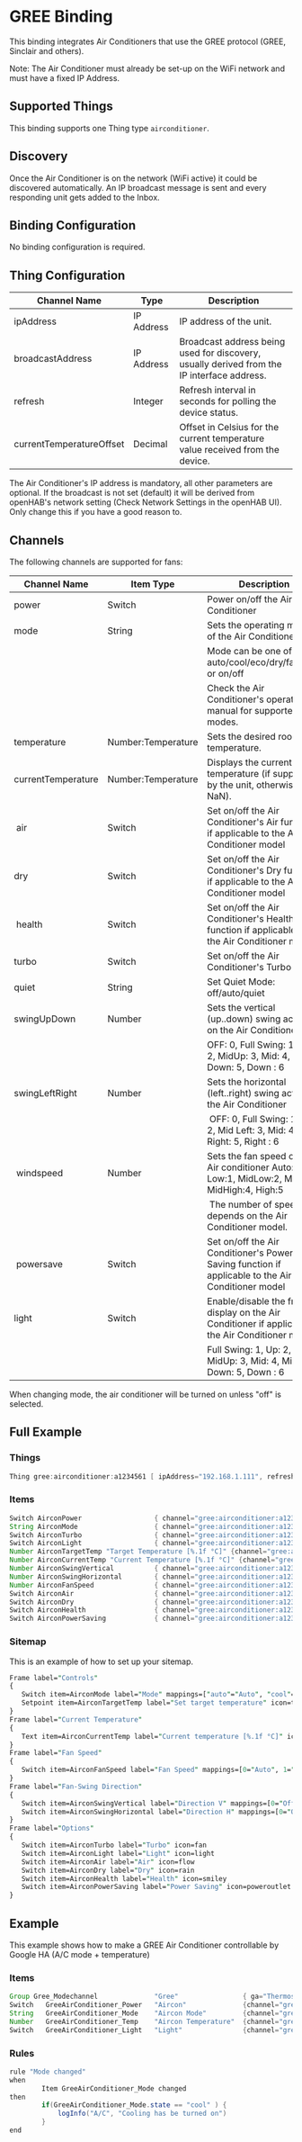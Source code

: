 # GREE Binding

This binding integrates Air Conditioners that use the GREE protocol (GREE, Sinclair and others).

Note: The Air Conditioner must already be set-up on the WiFi network and must have a fixed IP Address.

## Supported Things

This binding supports one Thing type `airconditioner`.

## Discovery

Once the Air Conditioner is on the network (WiFi active) it could be discovered automatically.
An IP broadcast message is sent and every responding unit gets added to the Inbox.

## Binding Configuration

No binding configuration is required.

## Thing Configuration

|       Channel Name       |    Type    |                                        Description                                         |
|--------------------------|------------|--------------------------------------------------------------------------------------------|
| ipAddress                | IP Address | IP address of the unit.                                                                    |
| broadcastAddress         | IP Address | Broadcast address being used for discovery, usually derived from the IP interface address. |
| refresh                  | Integer    | Refresh interval in seconds for polling the device status.                                 |
| currentTemperatureOffset | Decimal    | Offset in Celsius for the current temperature value received from the device.              |

The Air Conditioner's IP address is mandatory, all other parameters are optional.
If the broadcast is not set (default) it will be derived from openHAB's network setting (Check Network Settings in the openHAB UI).
Only change this if you have a good reason to.

## Channels

The following channels are supported for fans:

|    Channel Name    |     Item Type      |                                            Description                                             |
|--------------------|--------------------|----------------------------------------------------------------------------------------------------|
| power              | Switch             | Power on/off the Air Conditioner                                                                   |
| mode               | String             | Sets the operating mode of the Air Conditioner                                                     |
|                    |                    | Mode can be one of auto/cool/eco/dry/fan/heat or on/off                                            |
|                    |                    | Check the Air Conditioner's operating manual for supported modes.                                  |
| temperature        | Number:Temperature | Sets the desired room temperature.                                                                 |
| currentTemperature | Number:Temperature | Displays the current room temperature (if supported by the unit, otherwise NaN).                   |
|  air               | Switch             | Set on/off the Air Conditioner's Air function if applicable to the Air Conditioner model           |
| dry                | Switch             | Set on/off the Air Conditioner's Dry function if applicable to the Air Conditioner model           |
|  health            | Switch             | Set on/off the Air Conditioner's Health function if applicable to the Air Conditioner model        |
| turbo              | Switch             | Set on/off the Air Conditioner's Turbo Mode.                                                       |
| quiet              | String             | Set Quiet Mode: off/auto/quiet                                                                     |
| swingUpDown        | Number             | Sets the vertical (up..down) swing action on the Air Conditioner,                                  |
|                    |                    | OFF: 0, Full Swing: 1, Up: 2, MidUp: 3, Mid: 4, Mid Down: 5, Down : 6                              |
| swingLeftRight     | Number             | Sets the horizontal (left..right) swing action on the Air Conditioner                              |
|                    |                    |  OFF: 0, Full Swing: 1, Left: 2, Mid Left: 3, Mid: 4, Mid Right: 5, Right : 6                      |
|  windspeed         | Number             | Sets the fan speed on the Air conditioner Auto:0, Low:1, MidLow:2, Mid:3, MidHigh:4, High:5        |
|                    |                    |  The number of speeds depends on the Air Conditioner model.                                        |
|  powersave         | Switch             | Set on/off the Air Conditioner's Power Saving function if applicable to the Air Conditioner model  |
| light              | Switch             | Enable/disable the front display on the Air Conditioner if applicable to the Air Conditioner model |
|                    |                    | Full Swing: 1, Up: 2, MidUp: 3, Mid: 4, Mid Down: 5, Down : 6                                      |

When changing mode, the air conditioner will be turned on unless "off" is selected.

## Full Example

### Things

```java
Thing gree:airconditioner:a1234561 [ ipAddress="192.168.1.111", refresh=2 ]
```

### Items

```java
Switch AirconPower                  { channel="gree:airconditioner:a1234561:power" }
String AirconMode                   { channel="gree:airconditioner:a1234561:mode" }
Switch AirconTurbo                  { channel="gree:airconditioner:a1234561:turbo" }
Switch AirconLight                  { channel="gree:airconditioner:a1234561:light" }
Number AirconTargetTemp "Target Temperature [%.1f °C]" {channel="gree:airconditioner:a1234561:temperature" }
Number AirconCurrentTemp "Current Temperature [%.1f °C]" {channel="gree:airconditioner:a1234561:currentTemperature" }
Number AirconSwingVertical          { channel="gree:airconditioner:a1234561:swingUpDown" }
Number AirconSwingHorizontal        { channel="gree:airconditioner:a1234561:swingLeftRight" }
Number AirconFanSpeed               { channel="gree:airconditioner:a1234561:windspeed" }
Switch AirconAir                    { channel="gree:airconditioner:a1234561:air" }
Switch AirconDry                    { channel="gree:airconditioner:a1234561:dry" }
Switch AirconHealth                 { channel="gree:airconditioner:a1234561:health" }
Switch AirconPowerSaving            { channel="gree:airconditioner:a1234561:powersave" }
```

### Sitemap

This is an example of how to set up your sitemap.

```perl
Frame label="Controls"
{
   Switch item=AirconMode label="Mode" mappings=["auto"="Auto", "cool"="Cool", "eco"="Eco", "dry"="Dry", "fan"="Fan", "turbo"="Turbo", "heat"="Heat", "on"="ON", "off"="OFF"]
   Setpoint item=AirconTargetTemp label="Set target temperature" icon=temperature minValue=16 maxValue=30 step=1
}
Frame label="Current Temperature"
{
   Text item=AirconCurrentTemp label="Current temperature [%.1f °C]" icon="temperature"
}
Frame label="Fan Speed"
{
   Switch item=AirconFanSpeed label="Fan Speed" mappings=[0="Auto", 1="Low", 2="Medium Low", 3="Medium", 4="Medium High", 5="High"] icon=fan
}
Frame label="Fan-Swing Direction"
{
   Switch item=AirconSwingVertical label="Direction V" mappings=[0="Off", 1="Full", 2="Up", 3="Mid-up", 4="Mid", 5="Mid-low", 6="Down"] icon=flow
   Switch item=AirconSwingHorizontal label="Direction H" mappings=[0="Off", 1="Full", 2="Left", 3="Mid-left", 4="Mid", 5="Mid-right", 6="Right"] icon=flow
}
Frame label="Options"
{
   Switch item=AirconTurbo label="Turbo" icon=fan
   Switch item=AirconLight label="Light" icon=light
   Switch item=AirconAir label="Air" icon=flow
   Switch item=AirconDry label="Dry" icon=rain
   Switch item=AirconHealth label="Health" icon=smiley
   Switch item=AirconPowerSaving label="Power Saving" icon=poweroutlet
}
```

## Example

This example shows how to make a GREE Air Conditioner controllable by Google HA (A/C mode + temperature)

### Items

```java
Group Gree_Modechannel              "Gree"                { ga="Thermostat" } // allows mapping for Google Home Assistent
Switch   GreeAirConditioner_Power   "Aircon"              {channel="gree:airconditioner:a1234561:power", ga="Switch"}
String   GreeAirConditioner_Mode    "Aircon Mode"         {channel="gree:airconditioner:a1234561:mode", ga="thermostatMode"}
Number   GreeAirConditioner_Temp    "Aircon Temperature"  {channel="gree:airconditioner:a1234561:temperature}
Switch   GreeAirConditioner_Light   "Light"               {channel="gree:airconditioner:a1234561:light"}
```

### Rules

```java
rule "Mode changed"
when
        Item GreeAirConditioner_Mode changed
then        
        if(GreeAirConditioner_Mode.state == "cool" ) {
            logInfo("A/C", "Cooling has be turned on")
        } 
end
```

